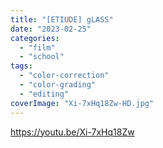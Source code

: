 ```yaml
---
title: "[ETIUDE] gLASS"
date: "2023-02-25"
categories: 
  - "film"
  - "school"
tags: 
  - "color-correction"
  - "color-grading"
  - "editing"
coverImage: "Xi-7xHq18Zw-HD.jpg"
---
```


https://youtu.be/Xi-7xHq18Zw
